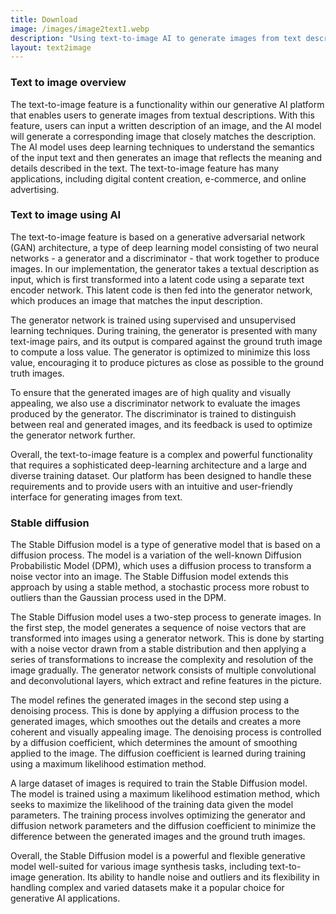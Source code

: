 ```yaml
---
title: Download
image: /images/image2text1.webp
description: "Using text-to-image AI to generate images from text descriptions users can input a written description of an image, and the AI model will generate a corresponding image that closely matches the description"
layout: text2image
---
```


### Text to image overview
The text-to-image feature is a functionality within our generative AI platform that enables users to generate images from textual descriptions. With this feature, users can input a written description of an image, and the AI model will generate a corresponding image that closely matches the description. The AI model uses deep learning techniques to understand the semantics of the input text and then generates an image that reflects the meaning and details described in the text. The text-to-image feature has many applications, including digital content creation, e-commerce, and online advertising.

### Text to image using AI
The text-to-image feature is based on a generative adversarial network (GAN) architecture, a type of deep learning model consisting of two neural networks - a generator and a discriminator - that work together to produce images. In our implementation, the generator takes a textual description as input, which is first transformed into a latent code using a separate text encoder network. This latent code is then fed into the generator network, which produces an image that matches the input description.

The generator network is trained using supervised and unsupervised learning techniques. During training, the generator is presented with many text-image pairs, and its output is compared against the ground truth image to compute a loss value. The generator is optimized to minimize this loss value, encouraging it to produce pictures as close as possible to the ground truth images.

To ensure that the generated images are of high quality and visually appealing, we also use a discriminator network to evaluate the images produced by the generator. The discriminator is trained to distinguish between real and generated images, and its feedback is used to optimize the generator network further.

Overall, the text-to-image feature is a complex and powerful functionality that requires a sophisticated deep-learning architecture and a large and diverse training dataset. Our platform has been designed to handle these requirements and to provide users with an intuitive and user-friendly interface for generating images from text.

### Stable diffusion
The Stable Diffusion model is a type of generative model that is based on a diffusion process. The model is a variation of the well-known Diffusion Probabilistic Model (DPM), which uses a diffusion process to transform a noise vector into an image. The Stable Diffusion model extends this approach by using a stable method, a stochastic process more robust to outliers than the Gaussian process used in the DPM.

The Stable Diffusion model uses a two-step process to generate images. In the first step, the model generates a sequence of noise vectors that are transformed into images using a generator network. This is done by starting with a noise vector drawn from a stable distribution and then applying a series of transformations to increase the complexity and resolution of the image gradually. The generator network consists of multiple convolutional and deconvolutional layers, which extract and refine features in the picture.

The model refines the generated images in the second step using a denoising process. This is done by applying a diffusion process to the generated images, which smoothes out the details and creates a more coherent and visually appealing image. The denoising process is controlled by a diffusion coefficient, which determines the amount of smoothing applied to the image. The diffusion coefficient is learned during training using a maximum likelihood estimation method.

A large dataset of images is required to train the Stable Diffusion model. The model is trained using a maximum likelihood estimation method, which seeks to maximize the likelihood of the training data given the model parameters. The training process involves optimizing the generator and diffusion network parameters and the diffusion coefficient to minimize the difference between the generated images and the ground truth images.

Overall, the Stable Diffusion model is a powerful and flexible generative model well-suited for various image synthesis tasks, including text-to-image generation. Its ability to handle noise and outliers and its flexibility in handling complex and varied datasets make it a popular choice for generative AI applications.

